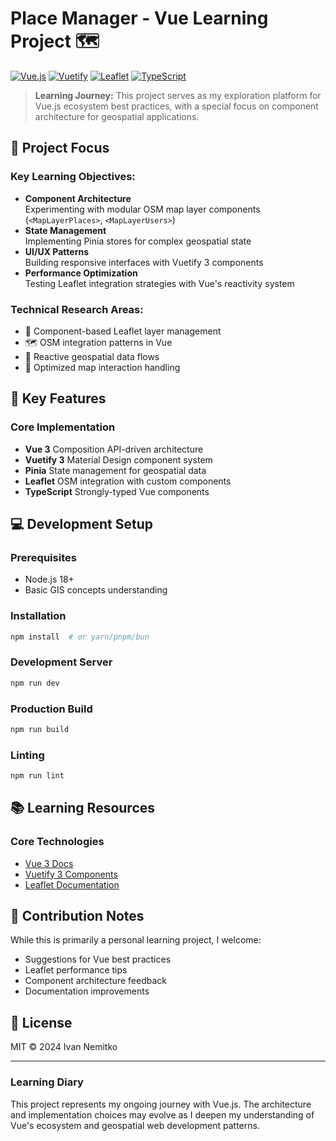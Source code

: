 # Place Manager - Vue Learning Project 🗺️

[![Vue.js](https://img.shields.io/badge/Vue.js-3.4.31-4FC08D?logo=vuedotjs)](https://vuejs.org/)
[![Vuetify](https://img.shields.io/badge/Vuetify-3.6.14-1867C0?logo=vuetify)](https://vuetifyjs.com/)
[![Leaflet](https://img.shields.io/badge/Leaflet-1.9.4-199900?logo=leaflet)](https://leafletjs.com/)
[![TypeScript](https://img.shields.io/badge/TypeScript-5.6.3-3178C6?logo=typescript)](https://www.typescriptlang.org/)

> **Learning Journey:** This project serves as my exploration platform for Vue.js ecosystem best practices, with a special focus on component architecture for geospatial applications.

## 🎯 Project Focus

### Key Learning Objectives:
- **Component Architecture**  
  Experimenting with modular OSM map layer components (`<MapLayerPlaces>`, `<MapLayerUsers>`)
- **State Management**  
  Implementing Pinia stores for complex geospatial state
- **UI/UX Patterns**  
  Building responsive interfaces with Vuetify 3 components
- **Performance Optimization**  
  Testing Leaflet integration strategies with Vue's reactivity system

### Technical Research Areas:
- 🧩 Component-based Leaflet layer management
- 🗺️ OSM integration patterns in Vue
- 📍 Reactive geospatial data flows
- 🔄 Optimized map interaction handling

## 🚀 Key Features

### Core Implementation
- **Vue 3** Composition API-driven architecture
- **Vuetify 3** Material Design component system
- **Pinia** State management for geospatial data
- **Leaflet** OSM integration with custom components
- **TypeScript** Strongly-typed Vue components

## 💻 Development Setup

### Prerequisites
- Node.js 18+
- Basic GIS concepts understanding

### Installation
```bash
npm install  # or yarn/pnpm/bun
```

### Development Server
```bash
npm run dev
```

### Production Build
```bash
npm run build
```

### Linting
```bash
npm run lint
```

## 📚 Learning Resources
### Core Technologies
- [Vue 3 Docs](https://vuejs.org/)
- [Vuetify 3 Components](https://vuetifyjs.com/)
- [Leaflet Documentation](https://leafletjs.com/)

## 🤝 Contribution Notes
While this is primarily a personal learning project, I welcome:
- Suggestions for Vue best practices
- Leaflet performance tips
- Component architecture feedback
- Documentation improvements

## 📜 License
MIT © 2024 Ivan Nemitko

---

### Learning Diary
This project represents my ongoing journey with Vue\.js. The architecture and implementation choices may evolve as I deepen my understanding of Vue's ecosystem and geospatial web development patterns.
